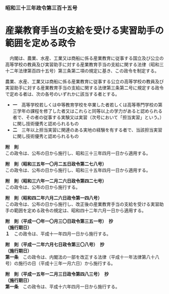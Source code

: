 ### 昭和三十三年政令第三百十五号  
# 産業教育手当の支給を受ける実習助手の範囲を定める政令  
　内閣は、農業、水産、工業又は商船に係る産業教育に従事する国立及び公立の高等学校の教員及び実習助手に対する産業教育手当の支給に関する法律（昭和三十二年法律第百四十五号）第三条第二項の規定に基き、この政令を制定する。  
  
農業、水産、工業又は商船に係る産業教育に従事する公立の高等学校の教員及び実習助手に対する産業教育手当の支給に関する法律第三条第二号に規定する政令で定める者は、次の各号のいずれかに該当する者とする。  
* **一**　高等学校若しくは中等教育学校を卒業した者若しくは高等専門学校の第三学年の課程を修了した者又はこれらと同等以上の学力があると認められる者で、その者の従事する実験又は実習（次号において「担当実習」という。）に関し技術優秀と認められるもの  
* **二**　三年以上担当実習に関連のある実地の経験を有する者で、当該担当実習に関し技術優秀と認められるもの  
  
**附　則**  
この政令は、公布の日から施行し、昭和三十三年四月一日から適用する。  
  
**附　則（昭和三五年一〇月二五日政令第二七八号）**  
この政令は、公布の日から施行し、昭和三十五年四月一日から適用する。  
  
**附　則（昭和三六年一二月二六日政令第四二七号）**  
この政令は、公布の日から施行する。  
  
**附　則（昭和四二年六月二六日政令第一四八号）**  
この政令は、公布の日から施行し、改正後の産業教育手当の支給を受ける実習助手の範囲を定める政令の規定は、昭和四十二年六月一日から適用する。  
  
**附　則（平成一〇年一〇月三〇日政令第三五一号）　抄**  
**（施行期日）**  
**１**　この政令は、平成十一年四月一日から施行する。  
  
**附　則（平成一二年六月七日政令第三〇八号）　抄**  
**（施行期日）**  
**第一条**　この政令は、内閣法の一部を改正する法律（平成十一年法律第八十八号）の施行の日（平成十三年一月六日）から施行する。  
  
**附　則（平成一五年一二月三日政令第四八三号）　抄**  
**（施行期日）**  
**第一条**　この政令は、平成十六年四月一日から施行する。  
  
